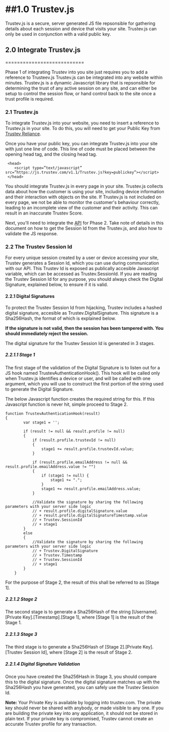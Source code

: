 ##1.0 Trustev.js
======================

Trustev.js is a secure, server generated JS file repsonsible for gathering details about each session and device that visits your site. Trustev.js can only be used in conjunction with a valid public key.

## 2.0 Integrate Trustev.js
===========================

Phase 1 of integrating Trustev into you site just requires you to add a reference to Trusteev.js  Trustev.js can be integrated into any website within minutes. Trustev.js is a dynamic Javascript library that is repsonsible for determining the trust of any active session on any site, and can either be setup to control the session flow, or hand control back to the site once a trust profile is required.

### 2.1 Trustev.js

To integrate Trustev.js into your website, you need to insert a reference to Trustev.js in your site. To do this, you will need to get your Public Key from <a href="http://trustev.com/Reliance">Trustev Reliance</a>.

Once you have your public key, you can integrate Trustev.js into your site with just one line of code. This line of code must be placed between the opening head tag, and the closing head tag.


     <head>
        <script type=”text/javascript” src=”https://js.trustev.com/v1.1/Trustev.js?key=publickey”></script>
     </head>
	 
You should integrate Trustev.js in every page in your site. Trustev.js collects data about how the customer is using your site, including device information and their interaction with objects on the site. If Trustev.js is not included on every page, we not be able to monitor the customer's behaviour correctly, leading to an incomplete view of the customer and their activity. This can result in an inaccurate Trustev Score.

Next, you'll need to integrate the <a href="https://github.com/Trustev/API">API</a> for Phase 2. Take note of details in this document on how to get the Session Id from the Trustev.js, and also how to validate the JS response.

### 2.2 The Trustev Session Id

For every unique session created by a user or device accessing your site, Trustev generates a Session Id, which you can use during communication with our API. This Trustev Id is exposed as publically accesible Javascript variable, which can be accessed as Trustev.SessionId. If you are reading the Trustev Session Id for any purpose, you should always check the Digital Signature, explained below, to ensure if it is valid.

#### 2.2.1 Digital Signatures

To protect the Trustev Session Id from hijacking, Trustev includes a hashed digital signature, accesible as Trustev.DigitalSignature. This signature is a Sha256Hash, the format of which is explained below. 

<b>If the signature is not valid, then the session has been tampered with. You should immediately reject the session.</b>

The digital signature for the Trustev Session Id is generated in 3 stages. 

##### 2.2.1.1 Stage 1
The first stage of the validation of the Digital Signature is to listen out for a JS hook named TrustevAuthenticationHook(). This hook will be called only when Trustev.js identifies a device or user, and will be called with one argument, which you will use to construct the first portion of the string used to generate the Digital Signature.

The below Javascript function creates the required string for this. If this Javascript function is never hit, simple proceed to Stage 2.

	function TrustevAuthenticationHook(result) 
	{
            var stage1 = '';

            if (result != null && result.profile != null) 
            {
                if (result.profile.trustevId != null) 
                {
                    stage1 += result.profile.trustevId.value;
                }

                if (result.profile.emailAddress != null && result.profile.emailAddress.value != "") 
                {
                    if (stage1 != null) {
                        stage1 += ".";
                    }
                    stage1 += result.profile.emailAddress.value;
                }
                
                //Validate the signature by sharing the following parameters with your server side logic
                // + result.profile.digitalSignature.value
                // + result.profile.digitalSignatureTimestamp.value
                // + Trustev.SessionId
                // + stage1
            }
            else
            {
            	//Validate the signature by sharing the following parameters with your server side logic
                // + Trustev.DigitalSignature
                // + Trustev.Timestamp
                // + Trustev.SessionId
                // + stage1
            }
        }

For the purpose of Stage 2, the result of this shall be referred to as [Stage 1].


##### 2.2.1.2 Stage 2

The second stage is to generate a Sha256Hash of the string [Username].[Private Key].[Timestamp].[Stage 1], where [Stage 1] is the result of the Stage 1.

##### 2.2.1.3 Stage 3

The third stage is to generate a Sha256Hash of [Stage 2].[Private Key].[Trustev Session Id], where [Stage 2] is the result of Stage 2.


##### 2.2.1.4 Digital Signature Validation

Once you have created the Sha256Hash in Stage 3, you should compare this to the digital signature. Once the digital signature matches up with the Sha256Hash you have generated, you can safely use the Trustev Session Id.

<b>Note:</b> Your Private Key is available by logging into trustev.com. The private key should never be shared with anybody, or made visible to any one. If you are building the private key into any application, it should not be stored in plain text. If your private key is compromised, Trustev cannot create an accurate Trustev profile for any transaction.
